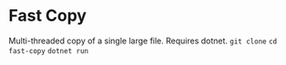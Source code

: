 # Fast Copy
Multi-threaded copy of a single large file.
Requires dotnet.
`git clone`
`cd fast-copy`
`dotnet run`
